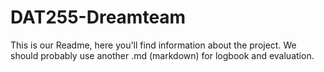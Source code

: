 # DAT255-Dreamteam

This is our Readme, here you'll find information about the project. We should probably use another .md (markdown) for logbook and evaluation.
